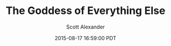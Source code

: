 ---
layout: podcast
title: "The Goddess of Everything Else"
author: Scott Alexander
description: https://slatestarcodex.com/2015/08/17/the-goddess-of-everything-else-2/
date: 2015-08-17 16:59:00 PDT
length: 2893362
duration: 723
guid: the-goddess-of-everything-else-2
---
